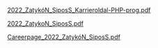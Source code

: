 
[2022_ZatykóN_SiposS_Karrieroldal-PHP-prog.pdf](https://github.com/sipossandor/jobboard/files/9629616/2022_ZatykoN_SiposS_Karrieroldal-PHP-prog.pdf)

[2022_ZatykoN_SiposS.pdf](https://github.com/sipossandor/jobboard/files/9629623/2022_ZatykoN_SiposS.pdf)

[Careerpage_2022_ZatykóN_SiposS.pdf](https://github.com/sipossandor/jobboard/files/9641049/Careerpage_2022_ZatykoN_SiposS.pdf)
